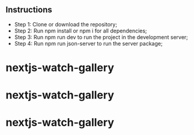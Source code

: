 
## Instructions

<ul>
    <li>
        Step 1: Clone or download the repository; 
    </li>
    <li>
        Step 2: Run npm install or npm i for all dependencies; 
    </li>
    <li>
        Step 3: Run npm run dev to run the project in the development server; 
    </li>
    <li>
        Step 4: Run npm run json-server to run the server package; 
    </li>
</ul>



# nextjs-watch-gallery
# nextjs-watch-gallery
# nextjs-watch-gallery
